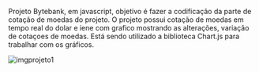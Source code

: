 
Projeto Bytebank, em javascript, objetivo é fazer a codificação da parte de cotação de moedas do projeto. O projeto possui cotação de moedas em tempo real do dolar e iene com grafico mostrando as alterações, variação de cotaçoes de moedas. Está sendo utilizado a biblioteca Chart.js para trabalhar com os gráficos.

![imgprojeto1](https://github.com/user-attachments/assets/1d538dc2-847c-481f-931c-2a5778d520a9)


